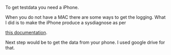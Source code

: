 To get testdata you need a iPhone.

When you do not have a MAC there are some ways to get the logging.
What I did is to make the iPhone produce a sysdiagnose as per

[this documentation](https://it-training.apple.com/tutorials/support/sup075/).



Next step would be to get the data from your phone. I used google drive for that.
